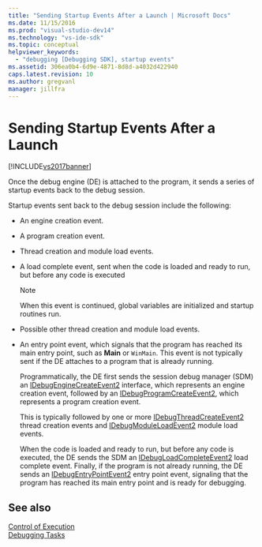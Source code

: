 ```yaml
---
title: "Sending Startup Events After a Launch | Microsoft Docs"
ms.date: 11/15/2016
ms.prod: "visual-studio-dev14"
ms.technology: "vs-ide-sdk"
ms.topic: conceptual
helpviewer_keywords: 
  - "debugging [Debugging SDK], startup events"
ms.assetid: 306ea0b4-6d9e-4871-8d8d-a4032d422940
caps.latest.revision: 10
ms.author: gregvanl
manager: jillfra
---
```

# Sending Startup Events After a Launch
[!INCLUDE[vs2017banner](../../includes/vs2017banner.md)]

Once the debug engine (DE) is attached to the program, it sends a series of startup events back to the debug session.  
  
 Startup events sent back to the debug session include the following:  
  
- An engine creation event.  
  
- A program creation event.  
  
- Thread creation and module load events.  
  
- A load complete event, sent when the code is loaded and ready to run, but before any code is executed  
  
  > [!NOTE]
  > When this event is continued, global variables are initialized and startup routines run.  
  
- Possible other thread creation and module load events.  
  
- An entry point event, which signals that the program has reached its main entry point, such as **Main** or `WinMain`. This event is not typically sent if the DE attaches to a program that is already running.  
  
  Programmatically, the DE first sends the session debug manager (SDM) an [IDebugEngineCreateEvent2](../../extensibility/debugger/reference/idebugenginecreateevent2.md) interface, which represents an engine creation event, followed by an [IDebugProgramCreateEvent2](../../extensibility/debugger/reference/idebugprogramcreateevent2.md), which represents a program creation event.  
  
  This is typically followed by one or more [IDebugThreadCreateEvent2](../../extensibility/debugger/reference/idebugthreadcreateevent2.md) thread creation events and [IDebugModuleLoadEvent2](../../extensibility/debugger/reference/idebugmoduleloadevent2.md) module load events.  
  
  When the code is loaded and ready to run, but before any code is executed, the DE sends the SDM an [IDebugLoadCompleteEvent2](../../extensibility/debugger/reference/idebugloadcompleteevent2.md) load complete event. Finally, if the program is not already running, the DE sends an [IDebugEntryPointEvent2](../../extensibility/debugger/reference/idebugentrypointevent2.md) entry point event, signaling that the program has reached its main entry point and is ready for debugging.  
  
## See also  
 [Control of Execution](../../extensibility/debugger/control-of-execution.md)   
 [Debugging Tasks](../../extensibility/debugger/debugging-tasks.md)
